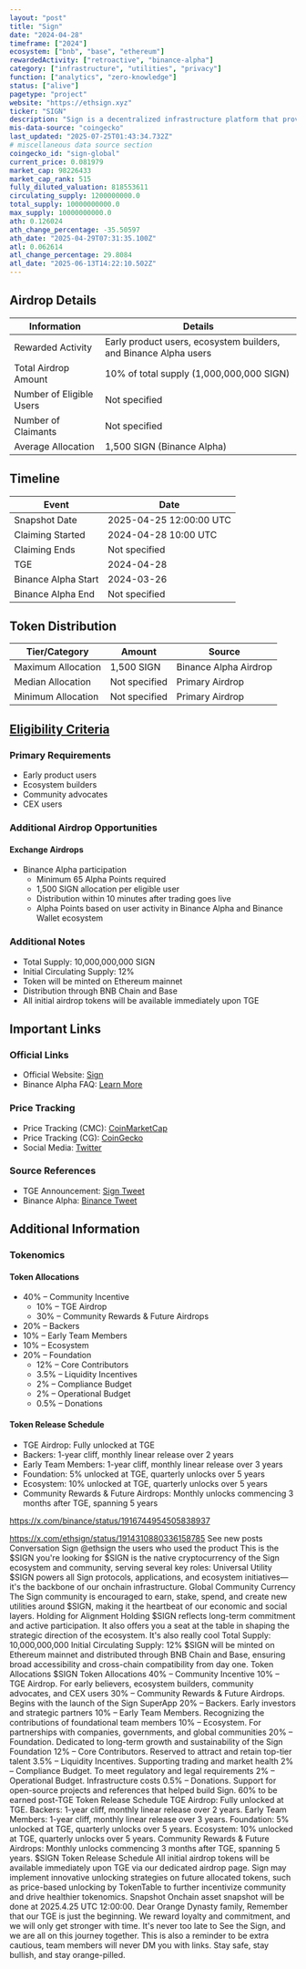 ```yaml
---
layout: "post"
title: "Sign"
date: "2024-04-28"
timeframe: ["2024"]
ecosystem: ["bnb", "base", "ethereum"]
rewardedActivity: ["retroactive", "binance-alpha"]
category: ["infrastructure", "utilities", "privacy"]
function: ["analytics", "zero-knowledge"]
status: ["alive"]
pagetype: "project"
website: "https://ethsign.xyz"
ticker: "SIGN"
description: "Sign is a decentralized infrastructure platform that provides universal utility for onchain infrastructure, serving as the backbone for protocols, applications, and ecosystem initiatives."
mis-data-source: "coingecko"
last_updated: "2025-07-25T01:43:34.732Z"
# miscellaneous data source section
coingecko_id: "sign-global"
current_price: 0.081979
market_cap: 98226433
market_cap_rank: 515
fully_diluted_valuation: 818553611
circulating_supply: 1200000000.0
total_supply: 10000000000.0
max_supply: 10000000000.0
ath: 0.126024
ath_change_percentage: -35.50597
ath_date: "2025-04-29T07:31:35.100Z"
atl: 0.062614
atl_change_percentage: 29.8084
atl_date: "2025-06-13T14:22:10.502Z"
---
```


## Airdrop Details

| Information              | Details                                                          |
| ------------------------ | ---------------------------------------------------------------- |
| Rewarded Activity        | Early product users, ecosystem builders, and Binance Alpha users |
| Total Airdrop Amount     | 10% of total supply (1,000,000,000 SIGN)                         |
| Number of Eligible Users | Not specified                                                    |
| Number of Claimants      | Not specified                                                    |
| Average Allocation       | 1,500 SIGN (Binance Alpha)                                       |

## Timeline

| Event               | Date                    |
| ------------------- | ----------------------- |
| Snapshot Date       | 2025-04-25 12:00:00 UTC |
| Claiming Started    | 2024-04-28 10:00 UTC    |
| Claiming Ends       | Not specified           |
| TGE                 | 2024-04-28              |
| Binance Alpha Start | 2024-03-26              |
| Binance Alpha End   | Not specified           |

## Token Distribution

| Tier/Category      | Amount        | Source                |
| ------------------ | ------------- | --------------------- |
| Maximum Allocation | 1,500 SIGN    | Binance Alpha Airdrop |
| Median Allocation  | Not specified | Primary Airdrop       |
| Minimum Allocation | Not specified | Primary Airdrop       |

## [Eligibility Criteria](https://x.com/ethsign/status/1914310880336158785)

### Primary Requirements

- Early product users
- Ecosystem builders
- Community advocates
- CEX users

### Additional Airdrop Opportunities

#### Exchange Airdrops

- Binance Alpha participation
  - Minimum 65 Alpha Points required
  - 1,500 SIGN allocation per eligible user
  - Distribution within 10 minutes after trading goes live
  - Alpha Points based on user activity in Binance Alpha and Binance Wallet ecosystem

### Additional Notes

- Total Supply: 10,000,000,000 SIGN
- Initial Circulating Supply: 12%
- Token will be minted on Ethereum mainnet
- Distribution through BNB Chain and Base
- All initial airdrop tokens will be available immediately upon TGE

## Important Links

### Official Links

- Official Website: [Sign](https://ethsign.xyz)
- Binance Alpha FAQ: [Learn More](https://binance.com/en/support/faq/detail/12e7f2e555704f9c8e852d1c1afb032a)

### Price Tracking

- Price Tracking (CMC): [CoinMarketCap](https://coinmarketcap.com/currencies/sign/)
- Price Tracking (CG): [CoinGecko](https://www.coingecko.com/en/coins/sign)
- Social Media: [Twitter](https://x.com/ethsign)

### Source References

- TGE Announcement: [Sign Tweet](https://x.com/ethsign/status/1914310880336158785)
- Binance Alpha: [Binance Tweet](https://x.com/binance/status/1916744954505838937)

## Additional Information

### Tokenomics

#### Token Allocations

- 40% – Community Incentive
  - 10% – TGE Airdrop
  - 30% – Community Rewards & Future Airdrops
- 20% – Backers
- 10% – Early Team Members
- 10% – Ecosystem
- 20% – Foundation
  - 12% – Core Contributors
  - 3.5% – Liquidity Incentives
  - 2% – Compliance Budget
  - 2% – Operational Budget
  - 0.5% – Donations

#### Token Release Schedule

- TGE Airdrop: Fully unlocked at TGE
- Backers: 1-year cliff, monthly linear release over 2 years
- Early Team Members: 1-year cliff, monthly linear release over 3 years
- Foundation: 5% unlocked at TGE, quarterly unlocks over 5 years
- Ecosystem: 10% unlocked at TGE, quarterly unlocks over 5 years
- Community Rewards & Future Airdrops: Monthly unlocks commencing 3 months after TGE, spanning 5 years

https://x.com/binance/status/1916744954505838937

https://x.com/ethsign/status/1914310880336158785
See new posts
Conversation
Sign
@ethsign
the users who used the product
This is the $SIGN you're looking for
$SIGN is the native cryptocurrency of the Sign ecosystem and community, serving several key roles:
Universal Utility
$SIGN powers all Sign protocols, applications, and ecosystem initiatives—it's the backbone of our onchain infrastructure.
Global Community Currency
The Sign community is encouraged to earn, stake, spend, and create new utilities around $SIGN, making it the heartbeat of our economic and social layers.
Holding for Alignment
Holding $SIGN reflects long-term commitment and active participation. It also offers you a seat at the table in shaping the strategic direction of the ecosystem.
It's also really cool
Total Supply: 10,000,000,000
Initial Circulating Supply: 12%
$SIGN will be minted on Ethereum mainnet and distributed through BNB Chain and Base, ensuring broad accessibility and cross-chain compatibility from day one.
Token Allocations
$SIGN Token Allocations
40% – Community Incentive
10% – TGE Airdrop. For early believers, ecosystem builders, community advocates, and CEX users
30% – Community Rewards & Future Airdrops. Begins with the launch of the Sign SuperApp
20% – Backers. Early investors and strategic partners
10% – Early Team Members. Recognizing the contributions of foundational team members
10% – Ecosystem. For partnerships with companies, governments, and global communities
20% – Foundation. Dedicated to long-term growth and sustainability of the Sign Foundation
12% – Core Contributors. Reserved to attract and retain top-tier talent
3.5% – Liquidity Incentives. Supporting trading and market health
2% – Compliance Budget. To meet regulatory and legal requirements
2% – Operational Budget. Infrastructure costs
0.5% – Donations. Support for open-source projects and references that helped build Sign.
60% to be earned post-TGE
Token Release Schedule
TGE Airdrop: Fully unlocked at TGE.
Backers: 1-year cliff, monthly linear release over 2 years.
Early Team Members: 1-year cliff, monthly linear release over 3 years.
Foundation: 5% unlocked at TGE, quarterly unlocks over 5 years.
Ecosystem: 10% unlocked at TGE, quarterly unlocks over 5 years.
Community Rewards & Future Airdrops: Monthly unlocks commencing 3 months after TGE, spanning 5 years.
$SIGN Token Release Schedule
All initial airdrop tokens will be available immediately upon TGE via our dedicated airdrop page.
Sign may implement innovative unlocking strategies on future allocated tokens, such as price-based unlocking by TokenTable to further incentivize community and drive healthier tokenomics.
Snapshot
Onchain asset snapshot will be done at 2025.4.25 UTC 12:00:00.
Dear Orange Dynasty family,
Remember that our TGE is just the beginning. We reward loyalty and commitment, and we will only get stronger with time. It's never too late to See the Sign, and we are all on this journey together. This is also a reminder to be extra cautious, team members will never DM you with links. Stay safe, stay bullish, and stay orange-pilled.